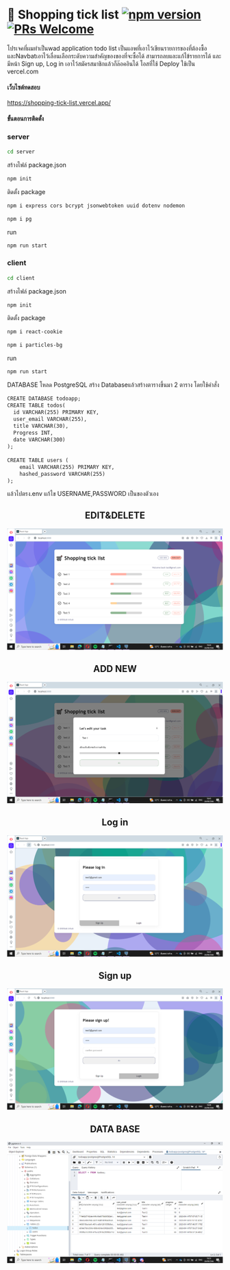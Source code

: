 # 🛒 Shopping tick list         [![npm version](https://img.shields.io/npm/v/react.svg?style=flat)](https://www.npmjs.com/package/react) [![PRs Welcome](https://img.shields.io/badge/PRs-welcome-brightgreen.svg)](https://reactjs.org/docs/how-to-contribute.html#your-first-pull-request)
โปรเจคที่ผมทำเป็นwad application todo list เป็นแอพที่เอาไว้เขียนรายการของที่ต้องซื้อและNavbatเอาไว้เลื่อนเลือกระดับความสำคัญของของที่จะซื้อได้ สามารถลบและแก้ไข้รายการได้ และมีหน้า Sign up, Log in เอาไว้สมัครสมาชิกแล้วก็ล๊อคอินได้ โอสที่ใช้ Deploy ใช้เป็น vercel.com

#### เว็บไซต์ทดสอบ
https://shopping-tick-list.vercel.app/


#### ขั้นตอนการติดตั้ง

### server
```bash
cd server
```

สร้างไฟล์ package.json
```bash
npm init
```

ติดตั้ง package
```bash
npm i express cors bcrypt jsonwebtoken uuid dotenv nodemon
```

```bash
npm i pg
```
run
```bash
npm run start
```

<p/>

### client

```bash
cd client
```
สร้างไฟล์ package.json
```bash
npm init
```
ติดตั้ง package

```bash
npm i react-cookie
```
```bash
npm i particles-bg
```

run
```bash
npm run start
```



DATABASE
โหลด PostgreSQL
สร้าง Databaseแล้วสร้างตารางขึ้นมา 2 ตาราง 
โดยใช้คำสั่ง
```
CREATE DATABASE todoapp;
CREATE TABLE todos(
  id VARCHAR(255) PRIMARY KEY,
  user_email VARCHAR(255),
  title VARCHAR(30),
  Progress INT,
  date VARCHAR(300)
); 

CREATE TABLE users (
    email VARCHAR(255) PRIMARY KEY,
    hashed_password VARCHAR(255)
);
```

แล้วไปตรง.env แก้ไข USERNAME,PASSWORD เป็นของตัวเอง


<p align="center">
 <h2 align="center">EDIT&DELETE</h2>
</p>

![App ScreenShot](https://github.com/leavemealone086/ShoppingTickList/blob/main/img/Shopping_tick_list1.PNG)


<p align="center">
 <h2 align="center">ADD NEW</h2>
</p>

![App ScreenShot](https://github.com/leavemealone086/ShoppingTickList/blob/main/img/Shopping_tick_list2.PNG)

<p align="center">
 <h2 align="center">Log in</h2>
</p>

![App ScreenShot](https://github.com/leavemealone086/ShoppingTickList/blob/main/img/Shopping_tick_list4.PNG)


<p align="center">
 <h2 align="center">Sign up</h2>
</p>

![App ScreenShot](https://github.com/leavemealone086/ShoppingTickList/blob/main/img/Shopping_tick_list5.PNG)


<p align="center">
 <h2 align="center">DATA BASE</h2>
</p>

![App ScreenShot](https://github.com/leavemealone086/ShoppingTickList/blob/main/img/DATA_BASE.PNG)
